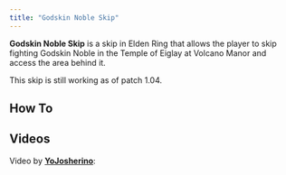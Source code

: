 ```yaml
---
title: "Godskin Noble Skip"
---
```


**Godskin Noble Skip** is a skip in Elden Ring that allows the player to skip fighting Godskin Noble in the Temple of Eiglay at Volcano Manor and access the area behind it.

This skip is still working as of patch 1.04.

## How To

## Videos

Video by **[YoJosherino](//www.youtube.com/c/YoJosherino/videos)**:
